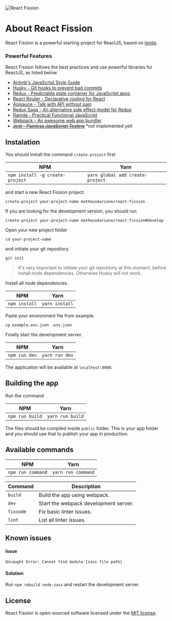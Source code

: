![React Fission](http://i.imgur.com/9chIyMg.png)

# About React Fission
React Fission is a powerful starting project for ReactJS, based on [Ignite](https://github.com/infinitered/ignite).

### Powerful Features
React Fission follows the best practices and use powerful libraries for ReactJS, as listed below.
- [Airbnb's JavaScript Style Guide](https://github.com/airbnb/javascript)
- [Husky - Git hooks to prevent bad commits](https://github.com/typicode/husky)
- [Redux - Predictable state container for JavaScript apps](https://github.com/reactjs/redux)
- [React Router - Declarative routing for React](https://github.com/ReactTraining/react-router)
- [Apisauce - Talk with API without pain](https://github.com/skellock/apisauce)
- [Redux Saga - An alternative side effect model for Redux](https://github.com/redux-saga/redux-saga/)
- [Ramda - Practical Functional JavaScript](https://github.com/ramda/ramda/)
- [Webpack - An awesome web app bundler](https://github.com/webpack/webpack)
- ~~[Jest - Painless JavaScript Testing](https://github.com/facebook/jest/)~~ *not implemented yet!

## Instalation
You should install the command `create-project` first

 NPM | Yarn 
-----|------
`npm install -g create-project` | `yarn global add create-project`

and start a new React Fission project.

```
create-project your-project-name matheusmariano/react-fission
```

If you are looking for the development version, you should run

```
create-project your-project-name matheusmariano/react-fission#develop
```

Open your new project folder

```
cd your-project-name
```

and initiate your git repository.

```
git init
```

> It's very important to initiate your git repository at this moment, before install node dependencies.
Otherwise Husky will not work.

Install all node dependencies.

NPM | Yarn
----|-----
`npm install` | `yarn install`

Paste your environment file from example.

```
cp example.env.json .env.json
```

Finally start the development server.

NPM | Yarn
----|-----
`npm run dev` | `yarn run dev`

The application will be available at `localhost:8000`.

## Building the app
Run the command

NPM | Yarn
----|-----
`npm run build` | `yarn run build`

The files should be compiled inside `public` folder. This is your app folder and you should use that
to publish your app in production.

## Available commands

NPM | Yarn
----|-----
`npm run command` | `yarn run command`

Command | Description
--------|------------
`build` | Build the app using webpack.
`dev` | Start the webpack development server.
`fixcode` | Fix basic linter issues.
`lint` | List all linter issues.

## Known issues
#### Issue
`Uncaught Error: Cannot find module [sass file path]`
#### Solution
Run `npm rebuild node-sass` and restart the development server.

## License
React Fission is open-sourced software licensed under the [MIT license](http://opensource.org/licenses/MIT).
